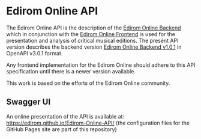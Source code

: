 # Edirom Online API

The Edirom Online API is the description of the [Edirom Online Backend](https://github.com/Edirom/Edirom-Online-Backend) which in conjunction with the [Edirom Online Frontend](https://github.com/Edirom/Edirom-Online-Frontend) is used for the presentation and analysis of critical musical editions. The present API version describes the backend version [Edirom Online Backend v1.0.1](https://doi.org/10.5281/zenodo.15294819) in OpenAPI v3.0.1 format.

Any frontend implementation for the Edirom Online should adhere to this API specification until there is a newer version available.

This work is based on the efforts of the Edirom Online community.

## Swagger UI

An online presentation of the API is available at: https://edirom.github.io/Edirom-Online-API/ (the configuration files for the GitHub Pages site are part of this repository)
